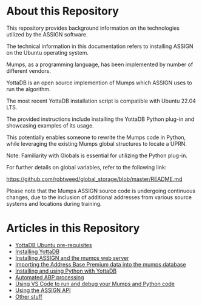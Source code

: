 # About this Repository

This repository provides background information on the technologies utilized by the ASSIGN software.

The technical information in this documentation refers to installing ASSIGN on the Ubuntu operating system.

Mumps, as a programming language, has been implemented by number of different vendors.

YottaDB is an open source implemention of Mumps which ASSIGN uses to run the algorithm.

The most recent YottaDB installation script is compatible with Ubuntu 22.04 LTS.

The provided instructions include installing the YottaDB Python plug-in and showcasing examples of its usage.

This potentially enables someone to rewrite the Mumps code in Python, while leveraging the existing Mumps global structures to locate a UPRN.

Note: Familiarity with Globals is essential for utilizing the Python plug-in.

For further details on global variables, refer to the following link: 

https://github.com/robtweed/global_storage/blob/master/README.md


Please note that the Mumps ASSIGN source code is undergoing continuous changes, due to the inclusion of additional addresses from various source systems and locations during training.

# Articles in this Repository

- [YottaDB Ubuntu pre-requisites](./Pre_Requisites.md)
- [Installing YottaDB](./YottaDB_Install.md)
- [Installing ASSIGN and the mumps web server](./ASSIGN_Install.md)
- [Importing the Address Base Premium data into the mumps database](./ABP_Import.md)
- [Installing and using Python with YottaDB](./Python.md)
- [Automated ABP processing](./ABP_Auto.md)
- [Using VS Code to run and debug your Mumps and Python code](./VSCode.md)
- [Using the ASSIGN API](./ASSIGN_Api.md)
- [Other stuff](./Other_stuff.md)